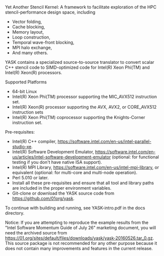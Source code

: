 Yet Another Stencil Kernel: A framework to facilitate exploration of the HPC stencil-performance design space, including

* Vector folding,
* Cache blocking,
* Memory layout,
* Loop construction,
* Temporal wave-front blocking,
* MPI halo exchange,
* And many others.

YASK contains a specialized source-to-source translator to convert scalar C++ stencil code to SIMD-optimized code for Intel(R) Xeon Phi(TM) and Intel(R) Xeon(R) processors.

Supported Platforms
* 64-bit Linux
* Intel(R) Xeon Phi(TM) processor supporting the MIC_AVX512 instruction set.
* Intel(R) Xeon(R) processor supporting the AVX, AVX2, or CORE_AVX512 instruction sets
* Intel(R) Xeon Phi(TM) coprocessor supporting the Knights-Corner instruction set.

Pre-requisites:
* Intel(R) C++ compiler,
  https://software.intel.com/en-us/intel-parallel-studio-xe.
* Intel(R) Software Development Emulator,
  https://software.intel.com/en-us/articles/intel-software-development-emulator
  (optional: for functional testing if you don't have native ISA support).
* Intel(R) MPI Library, https://software.intel.com/en-us/intel-mpi-library,
  or equivalent (optional: for multi-core and multi-node operation).
* Perl 5.010 or later.
* Install all these pre-requisites and ensure that all
  tool and library paths are included in the proper environment variables.
* Git-clone or download the YASK source code from https://github.com/01org/yask.

To continue with building and running, see YASK-intro.pdf in the docs directory.

Notice: If you are attempting to reproduce the example results from the "Intel Software Momentum Guide of July 26" marketing document, you will need the archived source from https://01.org/sites/default/files/downloads/yask/yask-20160526.tar_0.gz. This source package is not recommended for any other purpose because it does not contain many improvements and features in the current release.

